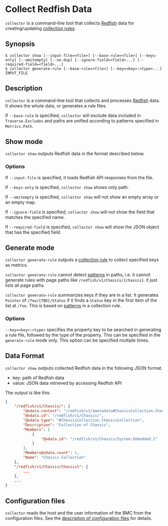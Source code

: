 Collect Redfish Data
====================

`collector` is a command-line tool that collects [Redfish][] data for creating/updating [collection rules](rule.md).

Synopsis
--------

```console
$ collector show [--input-file=<file>] [--base-rule=<file>] [--keys-only] [--omitempty] [--no-dup] [--ignore-field=<field>...] [--required-field=<field>...]
$ collector generate-rule [--base-rule=<file>] [--key=<key>:<type>...] INPUT_FILE
```

Description
-----------

`collector` is a command-line tool that collects and processes [Redfish][] data.
It shows the whole data, or generates a rule files.

If `--base-rule` is specified, `collector` will exclude data included in `Traverse.Excludes`
and paths are unified according to patterns specified in `Metrics.Path`.

Show mode
---------

`collector show` outputs Redfish data in the format described below.

### Options

If `--input-file` is specified, it loads Redfish API responses from the file.

If `--keys-only` is specified, `collector show` shows only path.

If `--omitempty` is specified, `collector show` will not show an empty array or an empty map.

If `--ignore-field` is specified, `collector show` will not show the field that matches the specified name.

If `--required-field` is specified, `collector show` will show the JSON object that has the specified field.

Generate mode
-------------

`collector generate-rule` outputs a [collection rule](rule.md) to collect specified keys as metrics.

`collector generate-rule` cannot detect [patterns](rule.md#patterned-path) in paths, i.e. it cannot generate rules with page paths like `/redfish/v1/Chassis/{chassis}`.
it just lists all page paths.

`collector generate-rule` summarizes keys if they are in a list.
It generates `Pointer` of `/foo/{TBD}/Status` if it finds a `Status` key in the first item of the list at `/foo`.
This is based on [patterns](rule.md#patterned-pointer) in a collection rule.

### Options

`--key=<key>:<type>` specifies the property key to be searched in generating a rule file, followed by the type of the property.
This can be specified in the `generate-rule` mode only.
This option can be specified multiple times.

Data Format
-----------

`collector show` outputs collected Redfish data in the following JSON format.

- key: path of Redfish data
- value: JSON data retrieved by accessing Redfish API

The output is like this:

```json
{
    "/redfish/v1/Chassis/": {
        "@odata.context": "/redfish/v1/$metadata#ChassisCollection.ChassisCollection",
        "@odata.id": "/redfish/v1/Chassis/",
        "@odata.type": "#ChassisCollection.ChassisCollection",
        "Description": "Collection of Chassis",
        "Members": [
            {
                "@odata.id": "/redfish/v1/Chassis/System.Embedded.1"
            }
        ],
        "Members@odata.count": 1,
        "Name": "Chassis Collection"
    },
    "/redfish/v1/Chassis/Chassis1": {
        ...
    },
    ...
}
```

Configuration files
-------------------

`collector` reads the host and the user information of the BMC from
the configuration files.
See the [description of configuration files](config.md) for details.


[Redfish]: https://www.dmtf.org/standards/redfish
